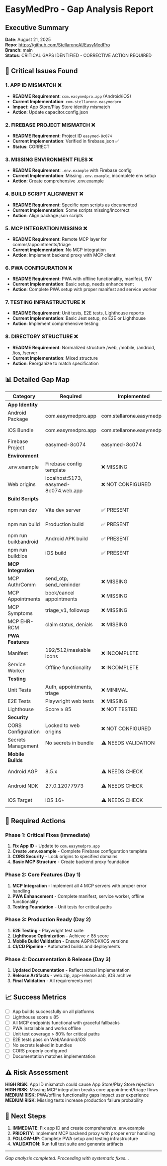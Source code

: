 # EasyMedPro - Gap Analysis Report

## Executive Summary
**Date**: August 21, 2025  
**Repo**: https://github.com/StellaroneAI/EasyMedPro  
**Branch**: main  
**Status**: CRITICAL GAPS IDENTIFIED - CORRECTIVE ACTION REQUIRED

## 🚨 Critical Issues Found

### 1. APP ID MISMATCH ❌
- **README Requirement**: `com.easymedpro.app` (Android/iOS)
- **Current Implementation**: `com.stellarone.easymedpro`
- **Impact**: App Store/Play Store identity mismatch
- **Action**: Update capacitor.config.json

### 2. FIREBASE PROJECT MISMATCH ❌
- **README Requirement**: Project ID `easymed-8c074`
- **Current Implementation**: Verified in firebase.json ✅
- **Status**: CORRECT

### 3. MISSING ENVIRONMENT FILES ❌
- **README Requirement**: `.env.example` with Firebase config
- **Current Implementation**: Missing `.env.example`, incomplete env setup
- **Action**: Create comprehensive .env.example

### 4. BUILD SCRIPT ALIGNMENT ❌
- **README Requirement**: Specific npm scripts as documented
- **Current Implementation**: Some scripts missing/incorrect
- **Action**: Align package.json scripts

### 5. MCP INTEGRATION MISSING ❌
- **README Requirement**: Remote MCP layer for comms/appointments/triage
- **Current Implementation**: No MCP integration
- **Action**: Implement backend proxy with MCP client

### 6. PWA CONFIGURATION ❌
- **README Requirement**: PWA with offline functionality, manifest, SW
- **Current Implementation**: Basic setup, needs enhancement
- **Action**: Complete PWA setup with proper manifest and service worker

### 7. TESTING INFRASTRUCTURE ❌
- **README Requirement**: Unit tests, E2E tests, Lighthouse reports
- **Current Implementation**: Basic Jest setup, no E2E or Lighthouse
- **Action**: Implement comprehensive testing

### 8. DIRECTORY STRUCTURE ❌
- **README Requirement**: Normalized structure /web, /mobile, /android, /ios, /server
- **Current Implementation**: Mixed structure
- **Action**: Reorganize to match specification

## 📊 Detailed Gap Map

| Category | Required | Implemented | Status | Priority |
|----------|----------|-------------|---------|----------|
| **App Identity** |
| Android Package | com.easymedpro.app | com.stellarone.easymedpro | ❌ MISMATCH | HIGH |
| iOS Bundle | com.easymedpro.app | com.stellarone.easymedpro | ❌ MISMATCH | HIGH |
| Firebase Project | easymed-8c074 | easymed-8c074 | ✅ CORRECT | - |
| **Environment** |
| .env.example | Firebase config template | ❌ MISSING | ❌ MISSING | HIGH |
| Web origins | localhost:5173, easymed-8c074.web.app | ❌ NOT CONFIGURED | ❌ PARTIAL | MEDIUM |
| **Build Scripts** |
| npm run dev | Vite dev server | ✅ PRESENT | ✅ CORRECT | - |
| npm run build | Production build | ✅ PRESENT | ✅ CORRECT | - |
| npm run build:android | Android APK build | ✅ PRESENT | ✅ PARTIAL | MEDIUM |
| npm run build:ios | iOS build | ✅ PRESENT | ✅ PARTIAL | MEDIUM |
| **MCP Integration** |
| MCP Auth/Comm | send_otp, send_reminder | ❌ MISSING | ❌ MISSING | HIGH |
| MCP Appointments | book/cancel appointments | ❌ MISSING | ❌ MISSING | HIGH |
| MCP Symptoms | triage_v1, followup | ❌ MISSING | ❌ MISSING | HIGH |
| MCP EHR-RCM | claim status, denials | ❌ MISSING | ❌ MISSING | MEDIUM |
| **PWA Features** |
| Manifest | 192/512/maskable icons | ❌ INCOMPLETE | ❌ PARTIAL | MEDIUM |
| Service Worker | Offline functionality | ❌ INCOMPLETE | ❌ PARTIAL | MEDIUM |
| **Testing** |
| Unit Tests | Auth, appointments, triage | ❌ MINIMAL | ❌ PARTIAL | HIGH |
| E2E Tests | Playwright web tests | ❌ MISSING | ❌ MISSING | HIGH |
| Lighthouse | Score ≥ 85 | ❌ NOT TESTED | ❌ MISSING | MEDIUM |
| **Security** |
| CORS Configuration | Locked to web origins | ❌ NOT CONFIGURED | ❌ MISSING | HIGH |
| Secrets Management | No secrets in bundle | ⚠️ NEEDS VALIDATION | ⚠️ UNKNOWN | HIGH |
| **Mobile Builds** |
| Android AGP | 8.5.x | ⚠️ NEEDS CHECK | ⚠️ UNKNOWN | MEDIUM |
| Android NDK | 27.0.12077973 | ⚠️ NEEDS CHECK | ⚠️ UNKNOWN | MEDIUM |
| iOS Target | iOS 16+ | ⚠️ NEEDS CHECK | ⚠️ UNKNOWN | MEDIUM |

## 🔧 Required Actions

### Phase 1: Critical Fixes (Immediate)
1. **Fix App ID** - Update to `com.easymedpro.app`
2. **Create .env.example** - Complete Firebase configuration template
3. **CORS Security** - Lock origins to specified domains
4. **Basic MCP Structure** - Create backend proxy foundation

### Phase 2: Core Features (Day 1)
1. **MCP Integration** - Implement all 4 MCP servers with proper error handling
2. **PWA Enhancement** - Complete manifest, service worker, offline functionality
3. **Testing Foundation** - Unit tests for critical paths

### Phase 3: Production Ready (Day 2)
1. **E2E Testing** - Playwright test suite
2. **Lighthouse Optimization** - Achieve ≥ 85 score
3. **Mobile Build Validation** - Ensure AGP/NDK/iOS versions
4. **CI/CD Pipeline** - Automated builds and deployments

### Phase 4: Documentation & Release (Day 3)
1. **Updated Documentation** - Reflect actual implementation
2. **Release Artifacts** - web.zip, app-release.aab, iOS archive
3. **Final Validation** - All requirements met

## 📈 Success Metrics

- [ ] App builds successfully on all platforms
- [ ] Lighthouse score ≥ 85
- [ ] All MCP endpoints functional with graceful fallbacks
- [ ] PWA installable and works offline
- [ ] Unit test coverage > 80% for critical paths
- [ ] E2E tests pass on Web/Android/iOS
- [ ] No secrets leaked in bundles
- [ ] CORS properly configured
- [ ] Documentation matches implementation

## ⚠️ Risk Assessment

**HIGH RISK**: App ID mismatch could cause App Store/Play Store rejection  
**HIGH RISK**: Missing MCP integration breaks core appointment/triage flows  
**MEDIUM RISK**: PWA/offline functionality gaps impact user experience  
**MEDIUM RISK**: Missing tests increase production failure probability

## 📝 Next Steps

1. **IMMEDIATE**: Fix app ID and create comprehensive .env.example
2. **PRIORITY**: Implement MCP backend proxy with proper error handling
3. **FOLLOW-UP**: Complete PWA setup and testing infrastructure
4. **VALIDATION**: Run full test suite and generate artifacts

---
*Gap analysis completed. Proceeding with systematic fixes...*
